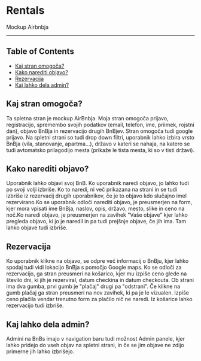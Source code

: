# Rentals
Mockup Airbnbja










<!--   <a href="https://www.producthunt.com/posts/the-documentation-compendium?utm_source=badge-top-post-badge&utm_medium=badge&utm_souce=badge-the-documentation-compendium" target="_blank"><img src="https://api.producthunt.com/widgets/embed-image/v1/top-post-badge.svg?post_id=157965&theme=dark&period=daily" alt="The Documentation Compendium - Beautiful README templates that people want to read. | Product Hunt Embed" style="width: 250px; height: 54px;" width="250px" height="54px" /></a> -->

</div>

---




## Table of Contents

- [Kaj stran omogoča?](#omogoča_document)
- [Kako narediti objavo?](#objava)
- [Rezervacija](#rezervacija)
- [Kaj lahko dela admin?](#admin)





## Kaj stran omogoča? <a name = "omogoča_document"></a>
Ta spletna stran je mockup AirBnbja. Moja stran omogoča prijavo, registracijo, spremembo svojih podatkov 
(email, telefon, ime, priimek, rojstni dan), objavo BnBja in rezervacijo drugih BnBjev. Stran omogoča tudi google prijavo.
Na spletni strani so tudi drop down filtri, uporabnik lahko izbira vrsto BnBja
(vila, stanovanje, apartma...), državo v kateri se nahaja, na katero se tudi avtomatsko prilagodijo mesta (prikaže le tista mesta, ki so v tisti državi).



## Kako narediti objavo? <a name = "objava"></a>
Uporabnik lahko objavi svoj BnB. Ko uporabnik naredi objavo, jo lahko tudi po svoji volji izbriše. Ko to naredi, ni več prikazana na strani in se tudi izbriše iz rezervacij drugih uporabnikov, če je to objavo kdo slučajno imel rezervirano.Ko se uporabnik odloči narediti objavo, je preusmerjen na form, kjer mora vpisati ime BnBja, naslov, opis, državo, mesto, slike in ceno na noč.Ko naredi objavo, je preusmerjen na zavihek "Vaše objave" kjer lahko pregleda objavo, ki jo je naredil in pa tudi prejšnje objave, če jih ima. Tam lahko objave tudi izbriše.



## Rezervacija <a name = "rezervacija"></a>
Ko uporabnik klikne na objavo, se odpre več informacij o BnBju, kjer lahko spodaj tudi vidi lokacijo BnBja s pomočjo 
Google maps. Ko se odloči za rezervacijo, ga stran preusmeri na košarico, kjer mu izpiše ceno glede na število dni, ki jih je rezerviral, 
datum checkina in datum checkouta. Ob strani ima dva gumba, prvi gumb je "plačaj" drugi pa "odstrani". Če klikne na gumb plačaj ga stran preusmeri 
na nov zavihek, ki pa je le vizualen. Izpiše ceno plačila vendar trenutno form za plačilo nič ne naredi. Iz košarice lahko rezervacijo tudi izbriše.

## Kaj lahko dela admin? <a name = "admin"></a>
Admini na BnBs imajo v navigation baru tudi možnost Admin panele, kjer lahko pridejo do vseh objav na spletni strani, in če se jim objave ne zdijo
primerne jih lahko izbrišejo.




